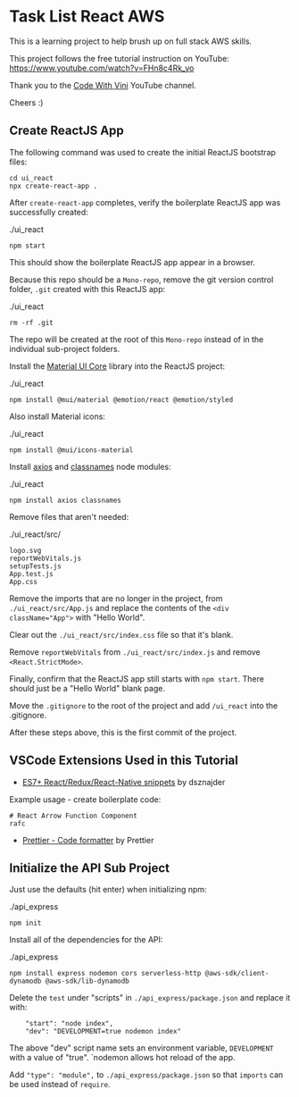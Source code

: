 # Task List React AWS

This is a learning project to help brush up on full stack AWS skills.

This project follows the free tutorial instruction on YouTube: https://www.youtube.com/watch?v=FHn8c4Rk_yo

Thank you to the [Code With Vini](https://www.youtube.com/@codewithvini1644) YouTube channel.

Cheers :)

## Create ReactJS App

The following command was used to create the initial ReactJS bootstrap files:

```
cd ui_react
npx create-react-app .
```

After `create-react-app` completes, verify the boilerplate ReactJS app was successfully created:

./ui_react
```
npm start
```

This should show the boilerplate ReactJS app appear in a browser. 

Because this repo should be a `Mono-repo`, remove the git version control folder, `.git` created with this ReactJS app:

./ui_react
```
rm -rf .git
```

The repo will be created at the root of this `Mono-repo` instead of in the individual sub-project folders. 

Install the [Material UI Core](https://mui.com/material-ui/getting-started/installation/) library into the ReactJS project:

./ui_react
```
npm install @mui/material @emotion/react @emotion/styled
```

Also install Material icons:

./ui_react
```
npm install @mui/icons-material
```

Install [axios](https://www.npmjs.com/package/axios) and [classnames](https://www.npmjs.com/package/classnames) node modules:

./ui_react
```
npm install axios classnames
```

Remove files that aren't needed:

./ui_react/src/
```
logo.svg
reportWebVitals.js
setupTests.js
App.test.js
App.css
```

Remove the imports that are no longer in the project, from `./ui_react/src/App.js` and replace the contents of the `<div className="App">` with "Hello World".

Clear out the `./ui_react/src/index.css` file so that it's blank.

Remove `reportWebVitals` from `./ui_react/src/index.js` and remove `<React.StrictMode>`. 

Finally, confirm that the ReactJS app still starts with `npm start`. There should just be a "Hello World" blank page.

Move the `.gitignore` to the root of the project and add `/ui_react` into the .gitignore.

After these steps above, this is the first commit of the project. 

## VSCode Extensions Used in this Tutorial

- [ES7+ React/Redux/React-Native snippets](https://marketplace.visualstudio.com/items?itemName=dsznajder.es7-react-js-snippets) by dsznajder

Example usage - create boilerplate code:
```
# React Arrow Function Component
rafc 
```

- [Prettier - Code formatter](https://marketplace.visualstudio.com/items?itemName=esbenp.prettier-vscode) by Prettier

## Initialize the API Sub Project

Just use the defaults (hit enter) when initializing npm:

./api_express
```
npm init
```

Install all of the dependencies for the API:

./api_express
```
npm install express nodemon cors serverless-http @aws-sdk/client-dynamodb @aws-sdk/lib-dynamodb
```

Delete the `test` under "scripts" in `./api_express/package.json` and replace it with:

```
    "start": "node index",
    "dev": "DEVELOPMENT=true nodemon index"
```

The above "dev" script name sets an environment variable, `DEVELOPMENT` with a value of "true". `nodemon allows hot reload of the app.

Add `"type": "module",` to `./api_express/package.json` so that `imports` can be used instead of `require`. 

